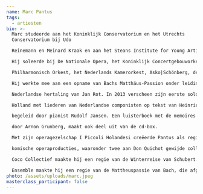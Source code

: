 ```yaml
---
name: Marc Pantus
tags:
  - artiesten
bio: >-
  Marc studeerde aan het Koninklijk Conservatorium en het Utrechts
  Conservatorium bij Udo

  Reinemann en Meinard Kraak en aan het Steans Institute for Young Artists in Chicago.

  Hij soleerde bij De Nationale Opera, het Koninklijk Concertgebouworkest, het Rotterdams

  Philharmonisch Orkest, het Nederlands Kamerorkest, Asko|Schönberg, de Nederlandse Bachvereniging en het Royal Philharmonic Orchestra.

  Hij werkte mee aan een opname van Bachs Matthäus-Passion onder leiding van Jos Vermunt in de

  Nederlandse hertaling van Jan Rot. In 2013 verscheen zijn eerste solo-cd HARRY, Heine in

  Holland met liederen van Nederlandse componisten op tekst van Heinrich Heine. Hij wordt

  begeleid door pianist Rudolf Jansen. Een luisterboek met de memoires van Heine, voorgelezen

  door Arnon Grunberg, maakt ook deel uit van de cd-box.

  Met zijn operagezelschap I Piccoli Holandesi creëerde Pantus als regisseur en zanger enkele

  komische operaproducties, waaronder twee aan Don Quichot gewijde collage-opera’s. Voor het

  Coco Collectief maakte hij een regie van de Winterreise van Schubert. Voor het Luthers Bach

  Ensemble maakte hij een regie van de Mattheuspassie van Bach, die afgelopen voorjaar voor de derde keer gespeeld werd en in Trouw een vijfsterrenrecensie ontving. De Nederlandse Bachvereniging speelde zijn regie van Bach’s Koffiecantate, die ook te zien is op hun videokanaal All of Bach. Afgelopen seizoen zong Marc onder meer een opvallende Bottom in Brittens A Midsummer Night's Dream bij Opera Zuid en leverder hij een indringende vertolking van de titelrol in Hertog Blauwbaards Burcht van Bartok.
photo: /assets/uploads/marc.jpeg
masterclass_participant: false
---
```

